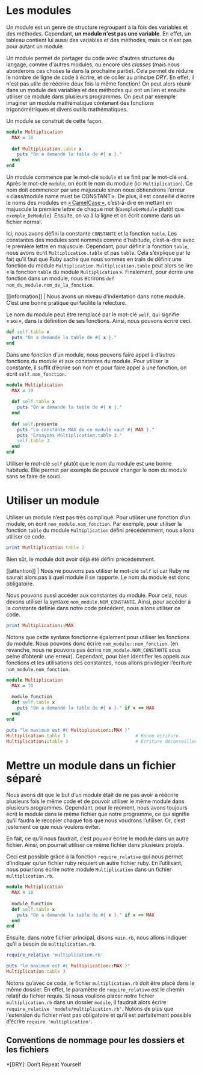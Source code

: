 # Les modules

Un module est un genre de structure regroupant à la fois des variables et des méthodes. Cependant, **un module n'est pas une variable**. En effet, un tableau contient lui aussi des variables et des méthodes, mais ce n'est pas pour autant un module.

Un module permet de partager du code avec d'autres structures du langage, comme d'autres modules, ou encore des *classes* (mais nous aborderons ces choses la dans la prochaine partie). Cela permet de réduire le nombre de ligne de code à écrire, et de coller au principe *DRY*. En effet, il n'est pas utile de réécrire deux fois la même fonction ! On peut alors réunir dans un module des variables et des méthodes qui ont un lien et ensuite utiliser ce module dans plusieurs programmes. On peut par exemple imaginer un module mathématique contenant des fonctions trigonométriques et divers outils mathématiques.

Un module se construit de cette façon.

``` ruby
module Multiplication
  MAX = 10
  
  def Multiplication.table x
    puts "On a demandé la table de #{ x }."
  end
end
```

Un module commence par le mot-clé `module` et se finit par le mot-clé `end`. Après le mot-clé `module`, on écrit le nom du module (ici `Multiplication`). Ce nom doit commencer par une majuscule sinon nous obtiendrons l’erreur « class/module name must be CONSTANT ». De plus, il est conseillé d’écrire le noms des modules en [« CamelCase »](https://fr.wikipedia.org/wiki/CamelCase), c’est-à-dire en mettant en majuscule la première lettre de chaque mot (`ExempleDeModule` plutôt que `exemple_DeModule`). Ensuite, on va à la ligne et on écrit comme dans un fichier normal. 

Ici, nous avons défini la constante `CONSTANTE` et la fonction `table`. Les constantes des modules sont nommés comme d’habitude, c’est-à-dire avec le première lettre en majuscule. Cependant, pour définir la fonction `table`, nous avons écrit `Multiplication.table` et pas `table`. Cela s’explique par le fait qu’il faut que Ruby sache que nous sommes en train de définir une fonction du module `Multiplication`. `Multiplication.table` peut alors se lire « la fonction `table` du module `Multiplication` ». Finalement, pour écrire une fonction dans un module, nous écrirons `def nom_du_module.nom_de_la_fonction`.

[[information]]
| Nous avons un niveau d’indentation dans notre module. C’est une bonne pratique qui facilite la relecture.

Le nom du module peut être remplacé par le mot-clé `self`, qui signifie « soi », dans la définition de ses fonctions. Ainsi, nous pouvons écrire ceci.

```ruby
def self.table x
  puts "On a demandé la table de #{ x }."
end
```

Dans une fonction d’un module, nous pouvons faire appel à d’autres fonctions du module et aux constantes du module. Pour utiliser la constante, il suffit d’écrire son nom et pour faire appel à une fonction, on écrit `self.nom_fonction`.

```ruby
module Multiplication
  MAX = 10
  
  def self.table x
    puts "On a demandé la table de #{ x }."
  end
  
  def self.présente 
    puts "La constante MAX de ce module vaut #{ MAX }."
    puts "Essayons Multiplication.table 3."
    self.table 3
  end
end
```

Utiliser le mot-clé `self` plutôt que le nom du module est une bonne habitude. Elle permet par exemple de pouvoir changer le nom du module sans se faire de souci.

# Utiliser un module 

Utiliser un module n’est pas très compliqué. Pour utiliser une fonction d’un module, on écrit `nom_module.nom_fonction`. Par exemple, pour utiliser la fonction `table` du module `Multiplication` défini précédemment, nous allons utiliser ce code.

```ruby
print Mutltiplication.table 2
```

Bien sûr, le module doit avoir déjà été défini précédemment.

[[attention]]
| Nous ne pouvons pas utiliser le mot-clé `self` ici car Ruby ne saurait alors pas à quel module il se rapporte. Le nom du module est donc obligatoire.

Nous pouvons aussi accéder aux constantes du module. Pour cela, nous devons utiliser la syntaxe `nom_module.NOM_CONSTANTE`. Ainsi, pour accéder à la constante définie dans notre code précédent, nous allons utiliser ce code.

```ruby
print Multiplication::MAX
```

Notons que cette syntaxe fonctionne également pour utiliser les fonctions du module. Nous pouvons donc écrire `nom_module::nom_fonction`. (en revanche, nous ne pouvons pas écrire `nom_module.NOM_CONSTANTE` sous peine d’obtenir une erreur). Cependant, pour bien identifier les appels aux fonctions et les utilisations des constantes, nous allons privilégier l’écriture `nom_module.nom_fonction`. 

```ruby
module Multiplication
  MAX = 10
  
  module_function
  def self.table x
    puts "On a demandé la table de #{ x }." if x <= MAX
  end
end

puts "le maximum est #{ Multiplication::MAX }"
Multiplication.table 3                          # Bonne écriture.
Multiplication::table 3                         # Écriture déconseillée.
```

# Mettre un module dans un fichier séparé

Nous avons dit que le but d’un module était de ne pas avoir à réécrire plusieurs fois le même code et de pouvoir utiliser le même module dans plusieurs programmes. Cependant, pour le moment, nous avons toujours écrit le module dans le même fichier que notre programme, ce qui signifie qu’il faudra le recopier chaque fois que nous voudrons l’utiliser. Or, c’est justement ce que nous voulons éviter.

En fait, ce qu’il nous faudrait, c’est pouvoir écrire le module dans un autre fichier. Ainsi, on pourrait utiliser ce même fichier dans plusieurs projets.

Ceci est possible grâce à la fonction `require_relative` qui nous permet d’indiquer qu’un fichier ruby requiert un autre fichier ruby. En l’utilisant, nous pourrions écrire notre module `Multiplication` dans un fichier `multiplication.rb`. 

```ruby
module Multiplication
  MAX = 10
  
  module_function
  def self.table x
    puts "On a demandé la table de #{ x }." if x <= MAX
  end
end
```

Ensuite, dans notre fichier principal, disons `main.rb`, nous allons indiquer qu’il a besoin de `multiplication.rb`.

```ruby
require_relative 'multiplication.rb'

puts "le maximum est #{ Multiplication::MAX }"
Multiplication.table 3 
```

Notons qu’avec ce code, le fichier `multiplication.rb` doit être placé dans le même dossier. En effet, le paramètre de `require_relative` est le chemin relatif du fichier requis. Si nous voulions placer notre fichier `multiplication.rb` dans un dossier `module`, il faudrait alors écrire `require_relative 'module/multiplication.rb'`. Notons de plus que l’extension du fichier n’est pas obligatoire et qu’il est parfaitement possible d’écrire `require 'multiplication'`.

## Conventions de nommage pour les dossiers et les fichiers


*[DRY]: Don’t Repeat Yourself
